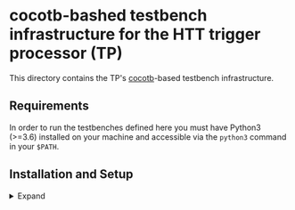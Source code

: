 # cocotb-bashed testbench infrastructure for the HTT trigger processor (TP)

This directory contains the TP's [cocotb](https://github.com/cocotb/cocotb)-based testbench
infrastructure.

## Requirements

In order to run the testbenches defined here you must have Python3 (>=3.6) installed
on your machine and accessible via the `python3` command in your `$PATH`.


## Installation and Setup
<details> <summary> Expand </summary>

```bash
source setup_env.sh
```

</details>

